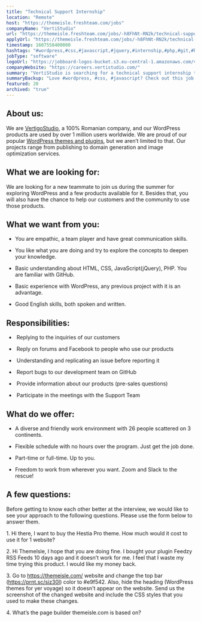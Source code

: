 ```yaml
---
title: "Technical Support Internship"
location: "Remote"
host: "https://themeisle.freshteam.com/jobs"
companyName: "VertiStudio"
url: "https://themeisle.freshteam.com/jobs/-h8FhNt-RN2k/technical-support-internship-remote"
applyUrl: "https://themeisle.freshteam.com/jobs/-h8FhNt-RN2k/technical-support-internship-remote#applicant-form"
timestamp: 1607558400000
hashtags: "#wordpress,#css,#javascript,#jquery,#internship,#php,#git,#html,#optimization,#English"
jobType: "software"
logoUrl: "https://jobboard-logos-bucket.s3.eu-central-1.amazonaws.com/vertistudio"
companyWebsite: "https://careers.vertistudio.com/"
summary: "VertiStudio is searching for a technical support internship that has basic experience with WordPress, any previous project with it is an advantage."
summaryBackup: "Love #wordpress, #css, #javascript? Check out this job post!"
featured: 20
archived: "true"
---
```


## About us:

We are [VertigoStudio](https://vertistudio.com/), a 100% Romanian company, and our WordPress products are used by over 1 million users worldwide. We are proud of our popular [WordPress themes and plugins](https://themeisle.com/), but we aren’t limited to that. Our projects range from publishing to domain generation and image optimization services. 

## What we are looking for:

We are looking for a new teammate to join us during the summer for exploring WordPress and a few products available for it. Besides that, you will also have the chance to help our customers and the community to use those products.

## What we want from you:

*   You are empathic, a team player and have great communication skills.
    
*   You like what you are doing and try to explore the concepts to deepen your knowledge.
    
*   Basic understanding about HTML, CSS, JavaScript(jQuery), PHP. You are familiar with GitHub.
    
*   Basic experience with WordPress, any previous project with it is an advantage.
    
*   Good English skills, both spoken and written.
    

## Responsibilities:

*    Replying to the inquiries of our customers
    
*    Reply on forums and Facebook to people who use our products
    
*    Understanding and replicating an issue before reporting it
    
*    Report bugs to our development team on GitHub
    
*    Provide information about our products (pre-sales questions)
    
*    Participate in the meetings with the Support Team
    

## What do we offer:

*   A diverse and friendly work environment with 26 people scattered on 3 continents.
    
*   Flexible schedule with no hours over the program. Just get the job done.
    
*   Part-time or full-time. Up to you. 
    
*   Freedom to work from wherever you want. Zoom and Slack to the rescue!  
    

## A few questions:

Before getting to know each other better at the interview, we would like to see your approach to the following questions. Please use the form below to answer them.

1\. Hi there, I want to buy the Hestia Pro theme. How much would it cost to use it for 1 website? 

2\. Hi ThemeIsle, I hope that you are doing fine. I bought your plugin Feedzy RSS Feeds 10 days ago and it doesn’t work for me. I feel that I waste my time trying this product. I would like my money back.

3\. Go to https://themeisle.com/ website and change the top bar (https://prnt.sc/siz30l) color to #e9f542. Also, hide the heading (WordPress themes for yer voyage) so it doesn't appear on the website. Send us the screenshot of the changed website and include the CSS styles that you used to make these changes.

4\. What’s the page builder themeisle.com is based on?
